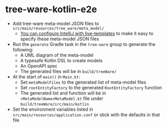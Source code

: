 # tree-ware-kotlin-e2e

* Add tree-ware meta-model JSON files to `src/main/resources/tree_ware/meta_model/`
  * [You can configure IntelliJ with live-templates][1] to make it easy to specify these meta-model JSON files
* Run the `generate` Gradle task in the `tree-ware` group to generate the following:
  * A UML diagram of the meta-model
  * A typesafe Kotlin DSL to create models
  * An OpenAPI spec
  * The generated files will be in `build/treeWare/`
* At the start of `main()` in `Main.kt`:
  * Set `metaModelFiles` to the generated list of meta-model files
  * Set `rootEntityFactory` to the generated `RootEntityFactory` function
  * The generated list and function will be in `<MetaModelName>MetaModel.kt` file under `build/treeWare/src/main/kotlin`
* Set the environment variables listed in `src/main/resources/application.conf` or stick with the defaults in that file

[1]: https://github.com/tree-ware/tree-ware-kotlin-core/tree/master/.idea/templates